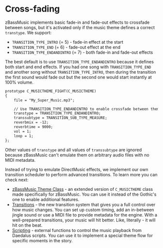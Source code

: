 # Cross-fading

zBassMusic implements basic fade-in and fade-out effects to crossfade between songs, but it's activated only
if the music theme defines a correct `transtype`. We support:

* `TRANSITION_TYPE_INTRO` (= 5) - fade-in effect at the start
* `TRANSITION_TYPE_END` (= 6) - fade-out effect at the end
* `TRANSITION_TYPE_ENDANDINTRO` (= 7) - both fade-in and fade-out effects

The best default is to use `TRANSITION_TYPE_ENDANDINTRO` because it defines both start and end effects.
If you had one song with `TRANSITION_TYPE_END` and another song without `TRANSITION_TYPE_INTRO`,
then during the transition the first sound would fade out but the second one would start instantly at 100% volume.

```dae
prototype C_MUSICTHEME_FIGHT(C_MUSICTHEME)
{
	file = "My_Super_Music.mp3"; 

    // Use TRANSITION_TYPE_ENDANDINTRO to enable crossfade between themes
	transtype = TRANSITION_TYPE_ENDANDINTRO;
	transsubtype = TRANSITION_SUB_TYPE_MEASURE;
	reverbmix = -12;
	reverbtime = 9000;
	vol = 1;
	loop = 1;
};
```

Other values of `transtype` and all values of `transsubtype` are ignored because zBassMusic can't emulate them on
arbitrary audio files with no MIDI metadata.

Instead of trying to emulate DirectMusic effects, we implement our own transition scheduler to perform advanced transitions. 
To learn more you can check next:

* [zBassMusic Theme Class](../theme-definition/basstheme.md) - an extended version of `C_MUSICTHEME` class made specifically for zBassMusic.
    You can use it instead of the Gothic's one to enable additional features.
* [Transitions](../transitions/index.md) - the new transition system that gives you a full control over how music changes.
    You can set up custom timing, add an in-between jingle sound or use a MIDI file to provide metadata for the engine.
    With a well-prepared transitions, your music will hit better. Like, literally - it will hit on the beat.
* [Scripting](../scripting/index.md) - external functions to control the music playback from Daedalus scripts. You can use it
    to implement a special theme flow for specific moments in the story.  